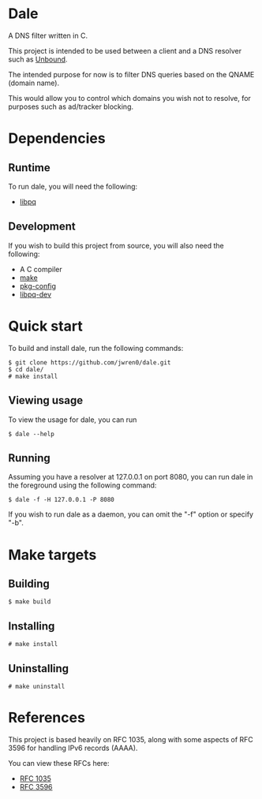 # Dale
A DNS filter written in C.

This project is intended to be used between a client and a DNS resolver
such as
[Unbound](https://nlnetlabs.nl/projects/unbound/about/).

The intended purpose for now is to filter DNS queries based on the QNAME (domain name).

This would allow you to control which domains you wish not to resolve,
for purposes such as ad/tracker blocking.

# Dependencies

## Runtime
To run dale, you will need the following:
- [libpq](https://pkgs.org/download/libpq)

## Development
If you wish to build this project from source, you
will also need the following:
- A C compiler
- [make](https://pkgs.org/download/make)
- [pkg-config](https://pkgs.org/download/pkg-config)
- [libpq-dev](https://pkgs.org/download/libpq-dev)

# Quick start
To build and install dale, run the following commands:
```
$ git clone https://github.com/jwren0/dale.git
$ cd dale/
# make install
```

## Viewing usage
To view the usage for dale, you can run
```
$ dale --help
```

## Running
Assuming you have a resolver at 127.0.0.1 on port 8080, you
can run dale in the foreground using the following command:
```
$ dale -f -H 127.0.0.1 -P 8080
```

If you wish to run dale as a daemon, you can omit the "-f" option
or specify "-b".

# Make targets

## Building
```
$ make build
```

## Installing
```
# make install
```

## Uninstalling
```
# make uninstall
```

# References
This project is based heavily on RFC 1035, along with
some aspects of RFC 3596 for handling IPv6 records (AAAA).

You can view these RFCs here:
- [RFC 1035](https://www.rfc-editor.org/rfc/rfc1035)
- [RFC 3596](https://www.rfc-editor.org/rfc/rfc3596)
